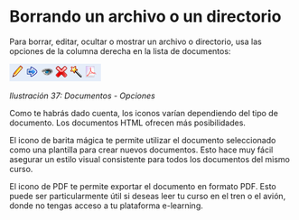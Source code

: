 # Borrando un archivo o un directorio

Para borrar, editar, ocultar o mostrar un archivo o directorio, usa las opciones de la columna derecha en la lista de documentos:

![](../../.gitbook/assets/images45%20%288%29.png)

_Ilustración 37: Documentos - Opciones_

Como te habrás dado cuenta, los iconos varían dependiendo del tipo de documento. Los documentos HTML ofrecen más posibilidades.

El icono de barita mágica te permite utilizar el documento seleccionado como una plantilla para crear nuevos documentos. Esto hace muy fácil asegurar un estilo visual consistente para todos los documentos del mismo curso.

El icono de PDF te permite exportar el documento en formato PDF. Esto puede ser particularmente útil si deseas leer tu curso en el tren o el avión, donde no tengas acceso a tu plataforma e-learning.

